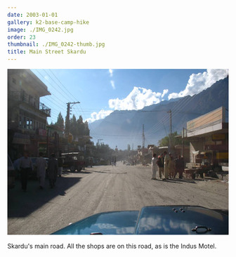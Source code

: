 ```yaml
---
date: 2003-01-01
gallery: k2-base-camp-hike
image: ./IMG_0242.jpg
order: 23
thumbnail: ./IMG_0242-thumb.jpg
title: Main Street Skardu
---
```


![Main Street Skardu](./IMG_0242.jpg)

Skardu's main road. All the shops are on this road, as is the Indus Motel.